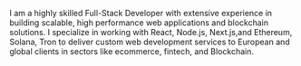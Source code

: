 I am a highly skilled Full-Stack Developer with extensive experience in building scalable, high performance web applications and blockchain
solutions.
I specialize in working with React, Node.js, Next.js,and Ethereum, Solana, Tron to deliver custom web development services to European and global clients in sectors like ecommerce, fintech, and Blockchain.
